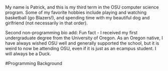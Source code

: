 My name is Patrick, and this is my third term in the OSU computer science program. 
Some of my favorite hobbies include playing and watching basketball (go Blazers!), 
and spending time with my beautiful dog and girlfriend (not necessarily in that 
order).

Second non-programming bio add: Fun fact - I received my first undergraduate degree from 
the University of Oregon. As an Oregon native, I have always wished OSU well and generally 
supported the school, but it is weird to now be attending OSU, even if it is just as an 
ecampus student. I will always be a Duck. 

#Programming Background
